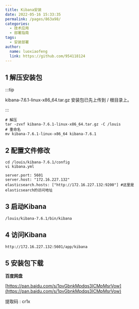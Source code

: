 ```yaml
---
title: Kibana安装
date: 2022-05-16 15:33:35
permalink: /pages/863a98/
categories:
  - 技术应用
  - 部署指南 
tags:
  - 安装部署
author: 
  name: luoxiaofeng
  link: https://github.com/954118124
---
```




## 1 解压安装包

:::tip

kibana-7.6.1-linux-x86_64.tar.gz 安装包已先上传到 / 根目录上。

:::

````shell
# 解压
tar -zvxf kibana-7.6.1-linux-x86_64.tar.gz -C /louis
# 重命名
mv kibana-7.6.1-linux-x86_64 kibana-7.6.1
````

## 2 配置文件修改

````shell
cd /louis/kibana-7.6.1/config
vi kibana.yml
````

````shell
server.port: 5601
server.host: "172.16.227.132"
elasticsearch.hosts: ["http://172.16.227.132:9200"] #这里是elasticsearch的访问地址
````

## 3 启动Kibana

````shell
/louis/kibana-7.6.1/bin/kibana
````

## 4 访问Kibana

````text
http://172.16.227.132:5601/app/kibana
````

## 5 安装包下载

**百度网盘**

[https://pan.baidu.com/s/1pvGbnkMpdqs3ICMpMsrVow](https://pan.baidu.com/s/1pvGbnkMpdqs3ICMpMsrVow)

提取码 : cr1x